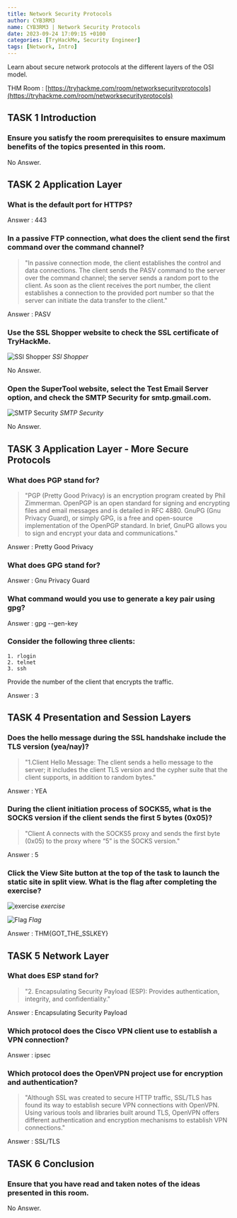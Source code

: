 ```yaml
---
title: Network Security Protocols
author: CYB3RM3
name: CYB3RM3 | Network Security Protocols
date: 2023-09-24 17:09:15 +0100
categories: [TryHackMe, Security Engineer]
tags: [Network, Intro]
---
```


Learn about secure network protocols at the different layers of the OSI model.

THM Room : [https://tryhackme.com/room/networksecurityprotocols](https://tryhackme.com/room/networksecurityprotocols)


## TASK 1 Introduction
###  Ensure you satisfy the room prerequisites to ensure maximum benefits of the topics presented in this room. 
No Answer.

## TASK 2 Application Layer
### What is the default port for HTTPS?
Answer : 443

### In a passive FTP connection, what does the client send the first command over the command channel?

>"In passive connection mode, the client establishes the control and data connections. The client sends the PASV command to the server over the command channel; the server sends a random port to the client. As soon as the client receives the port number, the client establishes a connection to the provided port number so that the server can initiate the data transfer to the client."

Answer : PASV

### Use the SSL Shopper website to check the SSL certificate of TryHackMe.

![SSl Shopper](/images/thm/networksecurityprotocols/networksecurity_2.png)
_SSl Shopper_

No Answer.

### Open the SuperTool website, select the Test Email Server option, and check the SMTP Security for smtp.gmail.com.

![SMTP Security](/images/thm/networksecurityprotocols/networksecurity_1.png)
_SMTP Security_

No Answer.

## TASK 3 Application Layer - More Secure Protocols
### What does PGP stand for?

>"PGP (Pretty Good Privacy) is an encryption program created by Phil Zimmerman. OpenPGP is an open standard for signing and encrypting files and email messages and is detailed in RFC 4880. GnuPG (Gnu Privacy Guard), or simply GPG, is a free and open-source implementation of the OpenPGP standard. In brief, GnuPG allows you to sign and encrypt your data and communications."

Answer : Pretty Good Privacy

### What does GPG stand for?
Answer : Gnu Privacy Guard

### What command would you use to generate a key pair using gpg?
Answer : gpg --gen-key

### Consider the following three clients:

    1. rlogin
    2. telnet
    3. ssh

Provide the number of the client that encrypts the traffic.

Answer : 3

## TASK 4 Presentation and Session Layers
### Does the hello message during the SSL handshake include the TLS version (yea/nay)?

>"1.Client Hello Message: The client sends a hello message to the server; it includes the client TLS version and the cypher suite that the client supports, in addition to random bytes."

Answer : YEA

### During the client initiation process of SOCKS5, what is the SOCKS version if the client sends the first 5 bytes (0x05)?

>"Client A connects with the SOCKS5 proxy and sends the first byte (0x05) to the proxy where “5” is the SOCKS version."

Answer : 5

### Click the View Site button at the top of the task to launch the static site in split view. What is the flag after completing the exercise?

![exercise](/images/thm/networksecurityprotocols/networksecurity_3.png)
_exercise_

![Flag](/images/thm/networksecurityprotocols/networksecurity_4.png)
_Flag_

Answer : THM{GOT_THE_SSLKEY}

## TASK 5 Network Layer
### What does ESP stand for?

>"2. Encapsulating Security Payload (ESP): Provides authentication, integrity, and confidentiality."

Answer : Encapsulating Security Payload

### Which protocol does the Cisco VPN client use to establish a VPN connection?
Answer : ipsec

### Which protocol does the OpenVPN project use for encryption and authentication?

>"Although SSL was created to secure HTTP traffic, SSL/TLS has found its way to establish secure VPN connections with OpenVPN. Using various tools and libraries built around TLS, OpenVPN offers different authentication and encryption mechanisms to establish VPN connections."

Answer : SSL/TLS

## TASK 6 Conclusion
### Ensure that you have read and taken notes of the ideas presented in this room. 
No Answer.
